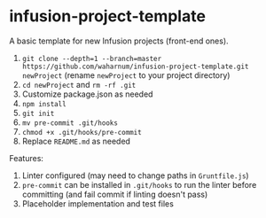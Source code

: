 # infusion-project-template

A basic template for new Infusion projects (front-end ones).

1. `git clone --depth=1 --branch=master https://github.com/waharnum/infusion-project-template.git newProject` (rename `newProject` to your project directory)
2. `cd newProject` and `rm -rf .git`
3. Customize package.json as needed
4. `npm install`
5. `git init`
6. `mv pre-commit .git/hooks`
7. `chmod +x .git/hooks/pre-commit`
8. Replace `README.md` as needed

Features:

1. Linter configured (may need to change paths in `Gruntfile.js`)
2. `pre-commit` can be installed in `.git/hooks` to run the linter before committing (and fail commit if linting doesn't pass)
3. Placeholder implementation and test files
